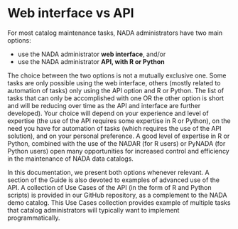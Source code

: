 # Web interface vs API

For most catalog maintenance tasks, NADA administrators have two main options:

-   use the NADA administrator **web interface**, and/or
-   use the NADA administrator **API, with R or Python**  

The choice between the two options is not a mutually exclusive one. Some tasks are only possible using the web interface, others (mostly related to automation of tasks) only using the API option and R or Python. The list of tasks that can only be accomplished with one OR the other option is short and will be reducing over time as the API and interface are further developed). Your choice will depend on your experience and level of expertise (the use of the API requires some expertise in R or Python), on the need you have for automation of tasks (which requires the use of the API solution), and on your personal preference. A good level of expertise in R or Python, combined with the use of the NADAR (for R users) or PyNADA (for Python users) open many opportunities for increased control and efficiency in the maintenance of NADA data catalogs.

In this documentation, we present both options whenever relevant. A section of the Guide is also devoted to examples of advanced use of the API. A collection of Use Cases of the API (in the form of R and Python scripts) is provided in our GitHub repository, as a complement to the NADA demo catalog. This Use Cases collection provides example of multiple tasks that catalog administrators will typically want to implement programmatically.
